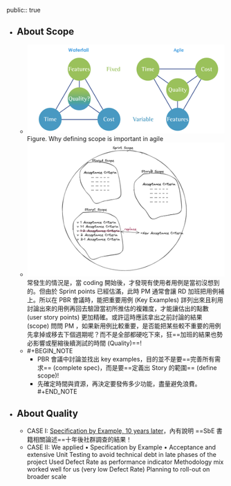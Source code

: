 public:: true

- ## About Scope
	- ![image.png](../assets/image_1650354669597_0.png)
	  Figure. Why defining scope is important in agile
	- ![image.png](../assets/image_1654351772154_0.png)
	  常發生的情況是，當 coding 開始後，才發現有使用者用例是當初沒想到的。但由於 Sprint points 已經估滿，此時 PM 通常會讓 RD 加班把用例補上。所以在 PBR 會議時，能把重要用例 (Key Examples) 詳列出來且利用討論出來的用例再回去驗證當初所推估的複雜度，才能讓估出的點數 (user story points) 更加精確。或許這時應該拿出之前討論的結果 (scope) 問問 PM ，如果新用例比較重要，是否能把某些較不重要的用例先拿掉或移去下個週期呢？而不是全部都硬吃下來，狂==加班的結果也勢必影響或壓縮後續測試的時間 (Quality)==!
	- #+BEGIN_NOTE
	  * PBR 會議中討論並找出 key examples，目的並不是要==完善所有需求== (complete spec)，而是要==定義出 Story 的範圍== (define scope)!
	  * 先確定時間與資源，再決定要發佈多少功能，盡量避免浪費。
	  #+END_NOTE
- ## About Quality
	- CASE I: [Specification by Example, 10 years later](https://gojko.net/2020/03/17/sbe-10-years.html)，內有說明 ==SbE 書籍相關論述==十年後社群調查的結果！
	- CASE II:
	  We applied 
	  • Specification by Example 
	  • Acceptance and extensive Unit Testing 
	  to avoid technical debt in late phases of the project 
	  Used Defect Rate as performance indicator 
	  Methodology mix worked well for us (very low Defect Rate) 
	  Planning to roll-out on broader scale